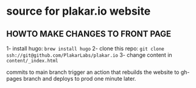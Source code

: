 # source for plakar.io website

## HOWTO MAKE CHANGES TO FRONT PAGE

1- install hugo: `brew install hugo`
2- clone this repo:  `git clone ssh://git@github.com/PlakarLabs/plakar.io`
3- change content in `content/_index.html`

commits to main branch trigger an action that rebuilds the website to gh-pages branch and deploys to prod one minute later.

